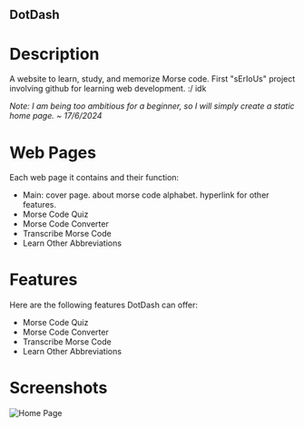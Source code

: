 
## DotDash

# Description
A website to learn, study, and memorize Morse code. First "sErIoUs" project involving github for learning web development. :/ idk 

*Note: I am being too ambitious for a beginner, so I will simply create a static home page. ~ 17/6/2024*

# Web Pages
Each web page it contains and their function:
- Main: cover page. about morse code alphabet. hyperlink for other features.
- Morse Code Quiz
- Morse Code Converter
- Transcribe Morse Code
- Learn Other Abbreviations

# Features
Here are the following features DotDash can offer:
- Morse Code Quiz
- Morse Code Converter
- Transcribe Morse Code
- Learn Other Abbreviations

# Screenshots
![Home Page](./screenshots/homepage.png)
